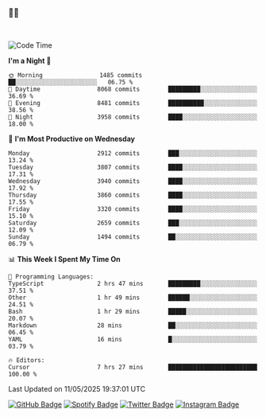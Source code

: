 ### 🤙🍺

<!-- <a href="https://github-readme-stats.vercel.app/api?username=hzak2xx&count_private=true&show_icons=true&theme=dracula">
  <img align="center" src="https://github-readme-stats.vercel.app/api?username=hzak2xx&count_private=true&show_icons=true&theme=dracula" />
</a>
</br> -->
</br>

<!--START_SECTION:waka-->
![Code Time](http://img.shields.io/badge/Code%20Time-4%2C209%20hrs%208%20mins-blue)

**I'm a Night 🦉** 

```text
🌞 Morning                1485 commits        ██░░░░░░░░░░░░░░░░░░░░░░░   06.75 % 
🌆 Daytime                8068 commits        █████████░░░░░░░░░░░░░░░░   36.69 % 
🌃 Evening                8481 commits        ██████████░░░░░░░░░░░░░░░   38.56 % 
🌙 Night                  3958 commits        ████░░░░░░░░░░░░░░░░░░░░░   18.00 % 
```
📅 **I'm Most Productive on Wednesday** 

```text
Monday                   2912 commits        ███░░░░░░░░░░░░░░░░░░░░░░   13.24 % 
Tuesday                  3807 commits        ████░░░░░░░░░░░░░░░░░░░░░   17.31 % 
Wednesday                3940 commits        ████░░░░░░░░░░░░░░░░░░░░░   17.92 % 
Thursday                 3860 commits        ████░░░░░░░░░░░░░░░░░░░░░   17.55 % 
Friday                   3320 commits        ████░░░░░░░░░░░░░░░░░░░░░   15.10 % 
Saturday                 2659 commits        ███░░░░░░░░░░░░░░░░░░░░░░   12.09 % 
Sunday                   1494 commits        ██░░░░░░░░░░░░░░░░░░░░░░░   06.79 % 
```


📊 **This Week I Spent My Time On** 

```text
💬 Programming Languages: 
TypeScript               2 hrs 47 mins       █████████░░░░░░░░░░░░░░░░   37.51 % 
Other                    1 hr 49 mins        ██████░░░░░░░░░░░░░░░░░░░   24.51 % 
Bash                     1 hr 29 mins        █████░░░░░░░░░░░░░░░░░░░░   20.07 % 
Markdown                 28 mins             ██░░░░░░░░░░░░░░░░░░░░░░░   06.45 % 
YAML                     16 mins             █░░░░░░░░░░░░░░░░░░░░░░░░   03.79 % 

🔥 Editors: 
Cursor                   7 hrs 27 mins       █████████████████████████   100.00 % 
```


 Last Updated on 11/05/2025 19:37:01 UTC
<!--END_SECTION:waka-->

[![GitHub Badge](https://img.shields.io/badge/GitHub-100000?style=for-the-badge&logo=github&logoColor=white)](https://github.com/hzak2xx)
[![Spotify Badge](https://img.shields.io/badge/Spotify-1ED760?&style=for-the-badge&logo=spotify&logoColor=white)](https://open.spotify.com/user/uf90s6sbbh75a1mt44clkhkvf)
[![Twitter Badge](https://img.shields.io/badge/Twitter-1DA1F2?style=for-the-badge&logo=twitter&logoColor=white)](https://twitter.com/hzak2xx)
[![Instagram Badge](https://img.shields.io/badge/Instagram-E4405F?style=for-the-badge&logo=instagram&logoColor=white)](https://www.instagram.com/hzak2xx/)
